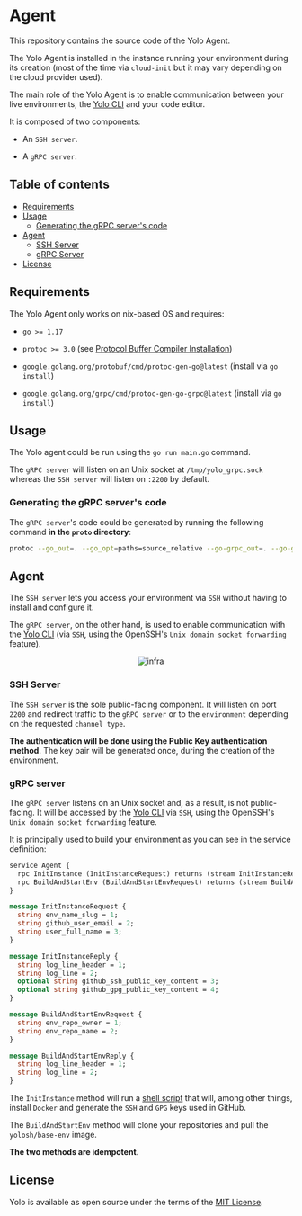 # Agent

This repository contains the source code of the Yolo Agent. 

The Yolo Agent is installed in the instance running your environment during its creation (most of the time via `cloud-init` but it may vary depending on the cloud provider used).

The main role of the Yolo Agent is to enable communication between your live environments, the [Yolo CLI](https://github.com/yolo-sh/cli) and your code editor.

It is composed of two components: 

 - An `SSH server`.

 - A `gRPC server`.

## Table of contents
- [Requirements](#requirements)
- [Usage](#usage)
  - [Generating the gRPC server's code](#generating-the-grpc-servers-code)
- [Agent](#agent)
  - [SSH Server](#ssh-server)
  - [gRPC Server](#grpc-server)
- [License](#license)

## Requirements

The Yolo Agent only works on nix-based OS and requires:

  - `go >= 1.17`

  - `protoc >= 3.0` (see [Protocol Buffer Compiler Installation](https://grpc.io/docs/protoc-installation/))
  
  - `google.golang.org/protobuf/cmd/protoc-gen-go@latest` (install via `go install`)
  
  - `google.golang.org/grpc/cmd/protoc-gen-go-grpc@latest` (install via `go install`)

## Usage

The Yolo agent could be run using the `go run main.go` command. 

The `gRPC server` will listen on an Unix socket at `/tmp/yolo_grpc.sock` whereas the `SSH server` will listen on `:2200` by default.

### Generating the gRPC server's code

The `gRPC server`'s code could be generated by running the following command **in the `proto` directory**:

```bash
protoc --go_out=. --go_opt=paths=source_relative --go-grpc_out=. --go-grpc_opt=paths=source_relative agent.proto 
```

## Agent

The `SSH server` lets you access your environment via `SSH` without having to install and configure it. 

The `gRPC server`, on the other hand, is used to enable communication with the [Yolo CLI](https://github.com/yolo-sh/cli) (via `SSH`, using the OpenSSH's `Unix domain socket forwarding` feature).

<p align="center">
  <img src="https://user-images.githubusercontent.com/1233275/187863602-775b14db-f88d-4bfd-9b0b-c543643d020e.png" alt="infra" />
</p>

### SSH Server

The `SSH server` is the sole public-facing component. It will listen on port `2200` and redirect traffic to the `gRPC server` or to the `environment` depending on the requested `channel type`.

**The authentication will be done using the Public Key authentication method**. The key pair will be generated once, during the creation of the environment.

### gRPC server

The `gRPC server` listens on an Unix socket and, as a result, is not public-facing. It will be accessed by the [Yolo CLI](https://github.com/yolo-sh/cli) via `SSH`, using the OpenSSH's `Unix domain socket forwarding` feature.

It is principally used to build your environment as you can see in the service definition:

```proto
service Agent {
  rpc InitInstance (InitInstanceRequest) returns (stream InitInstanceReply) {}
  rpc BuildAndStartEnv (BuildAndStartEnvRequest) returns (stream BuildAndStartEnvReply) {}
}

message InitInstanceRequest {
  string env_name_slug = 1;
  string github_user_email = 2;
  string user_full_name = 3;
}

message InitInstanceReply {
  string log_line_header = 1;
  string log_line = 2;
  optional string github_ssh_public_key_content = 3;
  optional string github_gpg_public_key_content = 4;
}

message BuildAndStartEnvRequest {
  string env_repo_owner = 1;
  string env_repo_name = 2;
}

message BuildAndStartEnvReply {
  string log_line_header = 1;
  string log_line = 2;
}
```

The `InitInstance` method will run a [shell script](https://github.com/yolo-sh/agent/blob/main/internal/grpcserver/init_instance.sh) that will, among other things, install `Docker` and generate the `SSH` and `GPG` keys used in GitHub.

The `BuildAndStartEnv` method will clone your repositories and pull the `yolosh/base-env` image.

**The two methods are idempotent**.

## License

Yolo is available as open source under the terms of the [MIT License](http://opensource.org/licenses/MIT).
